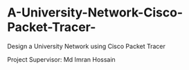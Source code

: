 # A-University-Network-Cisco-Packet-Tracer-

Design a University Network using Cisco Packet Tracer

Project Supervisor: Md Imran Hossain
